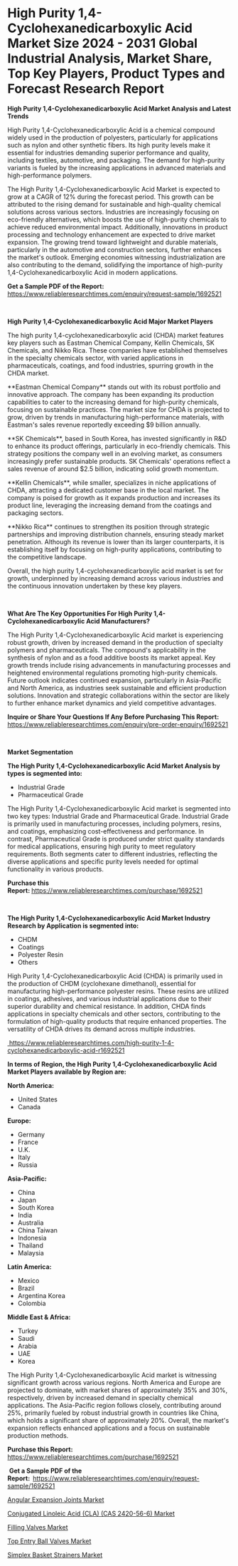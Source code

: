 <p><h1>High Purity 1,4-Cyclohexanedicarboxylic Acid Market Size 2024 - 2031 Global Industrial Analysis, Market Share, Top Key Players, Product Types and Forecast Research Report</h1></p><p><strong>High Purity 1,4-Cyclohexanedicarboxylic Acid Market Analysis and Latest Trends</strong></p>
<p><p>High Purity 1,4-Cyclohexanedicarboxylic Acid is a chemical compound widely used in the production of polyesters, particularly for applications such as nylon and other synthetic fibers. Its high purity levels make it essential for industries demanding superior performance and quality, including textiles, automotive, and packaging. The demand for high-purity variants is fueled by the increasing applications in advanced materials and high-performance polymers.</p><p>The High Purity 1,4-Cyclohexanedicarboxylic Acid Market is expected to grow at a CAGR of 12% during the forecast period. This growth can be attributed to the rising demand for sustainable and high-quality chemical solutions across various sectors. Industries are increasingly focusing on eco-friendly alternatives, which boosts the use of high-purity chemicals to achieve reduced environmental impact. Additionally, innovations in product processing and technology enhancement are expected to drive market expansion. The growing trend toward lightweight and durable materials, particularly in the automotive and construction sectors, further enhances the market's outlook. Emerging economies witnessing industrialization are also contributing to the demand, solidifying the importance of high-purity 1,4-Cyclohexanedicarboxylic Acid in modern applications.</p></p>
<p><strong>Get a Sample PDF of the Report:&nbsp;</strong> <a href="https://www.reliableresearchtimes.com/enquiry/request-sample/1692521?utm_campaign=1471&utm_medium=2&utm_source=Github&utm_content=ia&utm_term=20102024&utm_id=high-purity-14-cyclohexanedicarboxylic-acid">https://www.reliableresearchtimes.com/enquiry/request-sample/1692521</a></p>
<p>&nbsp;</p>
<p><strong>High Purity 1,4-Cyclohexanedicarboxylic Acid Major Market Players</strong></p>
<p><p>The high purity 1,4-cyclohexanedicarboxylic acid (CHDA) market features key players such as Eastman Chemical Company, Kellin Chemicals, SK Chemicals, and Nikko Rica. These companies have established themselves in the specialty chemicals sector, with varied applications in pharmaceuticals, coatings, and food industries, spurring growth in the CHDA market.</p><p>**Eastman Chemical Company** stands out with its robust portfolio and innovative approach. The company has been expanding its production capabilities to cater to the increasing demand for high-purity chemicals, focusing on sustainable practices. The market size for CHDA is projected to grow, driven by trends in manufacturing high-performance materials, with Eastman's sales revenue reportedly exceeding $9 billion annually.</p><p>**SK Chemicals**, based in South Korea, has invested significantly in R&D to enhance its product offerings, particularly in eco-friendly chemicals. This strategy positions the company well in an evolving market, as consumers increasingly prefer sustainable products. SK Chemicals' operations reflect a sales revenue of around $2.5 billion, indicating solid growth momentum.</p><p>**Kellin Chemicals**, while smaller, specializes in niche applications of CHDA, attracting a dedicated customer base in the local market. The company is poised for growth as it expands production and increases its product line, leveraging the increasing demand from the coatings and packaging sectors.</p><p>**Nikko Rica** continues to strengthen its position through strategic partnerships and improving distribution channels, ensuring steady market penetration. Although its revenue is lower than its larger counterparts, it is establishing itself by focusing on high-purity applications, contributing to the competitive landscape.</p><p>Overall, the high purity 1,4-cyclohexanedicarboxylic acid market is set for growth, underpinned by increasing demand across various industries and the continuous innovation undertaken by these key players.</p></p>
<p>&nbsp;</p>
<p><strong>What Are The Key Opportunities For High Purity 1,4-Cyclohexanedicarboxylic Acid Manufacturers?</strong></p>
<p><p>The High Purity 1,4-Cyclohexanedicarboxylic Acid market is experiencing robust growth, driven by increased demand in the production of specialty polymers and pharmaceuticals. The compound's applicability in the synthesis of nylon and as a food additive boosts its market appeal. Key growth trends include rising advancements in manufacturing processes and heightened environmental regulations promoting high-purity chemicals. Future outlook indicates continued expansion, particularly in Asia-Pacific and North America, as industries seek sustainable and efficient production solutions. Innovation and strategic collaborations within the sector are likely to further enhance market dynamics and yield competitive advantages.</p></p>
<p><strong>Inquire or Share Your Questions If Any Before Purchasing This Report:</strong> <a href="https://www.reliableresearchtimes.com/enquiry/pre-order-enquiry/1692521?utm_campaign=1471&utm_medium=2&utm_source=Github&utm_content=ia&utm_term=20102024&utm_id=high-purity-14-cyclohexanedicarboxylic-acid">https://www.reliableresearchtimes.com/enquiry/pre-order-enquiry/1692521</a></p>
<p>&nbsp;</p>
<p><strong>Market Segmentation</strong></p>
<p><strong>The High Purity 1,4-Cyclohexanedicarboxylic Acid Market Analysis by types is segmented into:</strong></p>
<p><ul><li>Industrial Grade</li><li>Pharmaceutical Grade</li></ul></p>
<p><p>The High Purity 1,4-Cyclohexanedicarboxylic Acid market is segmented into two key types: Industrial Grade and Pharmaceutical Grade. Industrial Grade is primarily used in manufacturing processes, including polymers, resins, and coatings, emphasizing cost-effectiveness and performance. In contrast, Pharmaceutical Grade is produced under strict quality standards for medical applications, ensuring high purity to meet regulatory requirements. Both segments cater to different industries, reflecting the diverse applications and specific purity levels needed for optimal functionality in various products.</p></p>
<p><strong>Purchase this Report:&nbsp;</strong><a href="https://www.reliableresearchtimes.com/purchase/1692521?utm_campaign=1471&utm_medium=2&utm_source=Github&utm_content=ia&utm_term=20102024&utm_id=high-purity-14-cyclohexanedicarboxylic-acid">https://www.reliableresearchtimes.com/purchase/1692521</a></p>
<p>&nbsp;</p>
<p><strong>The High Purity 1,4-Cyclohexanedicarboxylic Acid Market Industry Research by Application is segmented into:</strong></p>
<p><ul><li>CHDM</li><li>Coatings</li><li>Polyester Resin</li><li>Others</li></ul></p>
<p><p>High Purity 1,4-Cyclohexanedicarboxylic Acid (CHDA) is primarily used in the production of CHDM (cyclohexane dimethanol), essential for manufacturing high-performance polyester resins. These resins are utilized in coatings, adhesives, and various industrial applications due to their superior durability and chemical resistance. In addition, CHDA finds applications in specialty chemicals and other sectors, contributing to the formulation of high-quality products that require enhanced properties. The versatility of CHDA drives its demand across multiple industries.</p></p>
<p><a href="https://www.reliableresearchtimes.com/high-purity-1-4-cyclohexanedicarboxylic-acid-r1692521?utm_campaign=1471&utm_medium=2&utm_source=Github&utm_content=ia&utm_term=20102024&utm_id=high-purity-14-cyclohexanedicarboxylic-acid">&nbsp;https://www.reliableresearchtimes.com/high-purity-1-4-cyclohexanedicarboxylic-acid-r1692521</a></p>
<p><strong>In terms of Region, the High Purity 1,4-Cyclohexanedicarboxylic Acid Market Players available by Region are:</strong></p>
<p>
    <p> <strong> North America: </strong>
        <ul>
            <li>United States</li>
            <li>Canada</li>
        </ul>
        </p> 
    <p> <strong> Europe: </strong>
        <ul>
            <li>Germany</li>
            <li>France</li>
            <li>U.K.</li>
            <li>Italy</li>
            <li>Russia</li>
        </ul>
        </p> 
    <p> <strong> Asia-Pacific: </strong>
        <ul>
            <li>China</li>
            <li>Japan</li>
            <li>South Korea</li>
            <li>India</li>
            <li>Australia</li>
            <li>China Taiwan</li>
            <li>Indonesia</li>
            <li>Thailand</li>
            <li>Malaysia</li>
        </ul>
        </p> 
    <p> <strong> Latin America: </strong>
        <ul>
            <li>Mexico</li>
            <li>Brazil</li>
            <li>Argentina Korea</li>
            <li>Colombia</li>
        </ul>
        </p> 
    <p> <strong> Middle East & Africa: </strong>
        <ul>
            <li>Turkey</li>
            <li>Saudi</li>
            <li>Arabia</li>
            <li>UAE</li>
            <li>Korea</li>
        </ul>
    </p>
    </p>
<p><p>The High Purity 1,4-Cyclohexanedicarboxylic Acid market is witnessing significant growth across various regions. North America and Europe are projected to dominate, with market shares of approximately 35% and 30%, respectively, driven by increased demand in specialty chemical applications. The Asia-Pacific region follows closely, contributing around 25%, primarily fueled by robust industrial growth in countries like China, which holds a significant share of approximately 20%. Overall, the market's expansion reflects enhanced applications and a focus on sustainable production methods.</p></p>
<p><strong>Purchase this Report: </strong><a href="https://www.reliableresearchtimes.com/purchase/1692521?utm_campaign=1471&utm_medium=2&utm_source=Github&utm_content=ia&utm_term=20102024&utm_id=high-purity-14-cyclohexanedicarboxylic-acid">https://www.reliableresearchtimes.com/purchase/1692521</a></p>
<p>&nbsp;<strong>Get a Sample PDF of the Report:&nbsp;&nbsp;</strong><a href="https://www.reliableresearchtimes.com/enquiry/request-sample/1692521?utm_campaign=1471&utm_medium=2&utm_source=Github&utm_content=ia&utm_term=20102024&utm_id=high-purity-14-cyclohexanedicarboxylic-acid">https://www.reliableresearchtimes.com/enquiry/request-sample/1692521</a></p>
<p><strong></strong></p>
<p><p><a href="https://www.linkedin.com/pulse/angular-expansion-joints-market-strategic-insights-product-zkrzc?utm_campaign=1471&utm_medium=2&utm_source=Github&utm_content=ia&utm_term=20102024&utm_id=high-purity-14-cyclohexanedicarboxylic-acid">Angular Expansion Joints Market</a></p><p><a href="https://github.com/petbigbeepjn/Market-Research-Report-List-1/blob/main/conjugated-linoleic-acid-cla-cas-2420-56-6-market.md?utm_campaign=1471&utm_medium=2&utm_source=Github&utm_content=ia&utm_term=20102024&utm_id=high-purity-14-cyclohexanedicarboxylic-acid">Conjugated Linoleic Acid (CLA) (CAS 2420-56-6) Market</a></p><p><a href="https://www.linkedin.com/pulse/filling-valves-market-global-insights-regional-analysis-2024-nkxoc?utm_campaign=1471&utm_medium=2&utm_source=Github&utm_content=ia&utm_term=20102024&utm_id=high-purity-14-cyclohexanedicarboxylic-acid">Filling Valves Market</a></p><p><a href="https://www.linkedin.com/pulse/strategic-market-insights-global-top-entry-ball-valves-8vhrc?utm_campaign=1471&utm_medium=2&utm_source=Github&utm_content=ia&utm_term=20102024&utm_id=high-purity-14-cyclohexanedicarboxylic-acid">Top Entry Ball Valves Market</a></p><p><a href="https://www.linkedin.com/pulse/insights-simplex-basket-strainers-market-size-which-expanding-6sb1c?utm_campaign=1471&utm_medium=2&utm_source=Github&utm_content=ia&utm_term=20102024&utm_id=high-purity-14-cyclohexanedicarboxylic-acid">Simplex Basket Strainers Market</a></p></p>